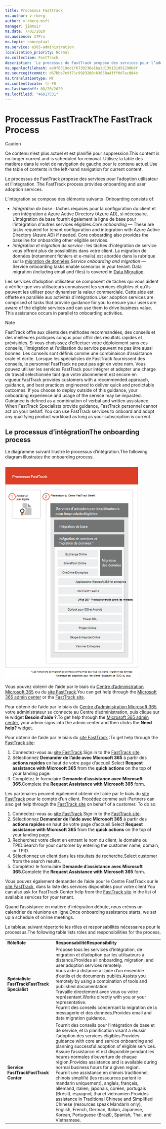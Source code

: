 ```yaml
---
title: Processus FastTrack
ms.author: v-rberg
author: v-rberg-msft
manager: jimmuir
ms.date: 7/01/2020
ms.audience: ITPro
ms.topic: conceptual
ms.service: o365-administration
localization_priority: Normal
ms.collection: FastTrack
description: 'Le processus de FastTrack propose des services pour l’adoption utilisateur et l’intégration. '
ms.openlocfilehash: ee0f8519ed1f6730236e1ba2d139131d91290b0f
ms.sourcegitcommit: d67bbe7e9f71c9983280cb3858a4fff0d7ac884b
ms.translationtype: MT
ms.contentlocale: fr-FR
ms.lasthandoff: 08/20/2020
ms.locfileid: "46817531"
---
```

# <a name="the-fasttrack-process"></a><span data-ttu-id="e092d-103">Processus FastTrack</span><span class="sxs-lookup"><span data-stu-id="e092d-103">The FastTrack Process</span></span>

> [!CAUTION]
> <span data-ttu-id="e092d-104">Ce contenu n’est plus actuel et est planifié pour suppression.</span><span class="sxs-lookup"><span data-stu-id="e092d-104">This content is no longer current and is scheduled for removal.</span></span> <span data-ttu-id="e092d-105">Utilisez la table des matières dans le volet de navigation de gauche pour le contenu actuel.</span><span class="sxs-lookup"><span data-stu-id="e092d-105">Use the table of contents in the left-hand navigation for current content.</span></span>

<span data-ttu-id="e092d-106">Le processus de FastTrack propose des services pour l’adoption utilisateur et l’intégration. </span><span class="sxs-lookup"><span data-stu-id="e092d-106">The FastTrack process provides onboarding and user adoption services.</span></span> 
  
<span data-ttu-id="e092d-107">L’intégration se compose des éléments suivants :</span><span class="sxs-lookup"><span data-stu-id="e092d-107">Onboarding consists of:</span></span>
  
- <span data-ttu-id="e092d-p102">*Intégration de base* : tâches requises pour la configuration du client et son intégration à Azure Active Directory (Azure AD), si nécessaire. L'intégration de base fournit également la ligne de base pour l'intégration d'autres services éligibles.</span><span class="sxs-lookup"><span data-stu-id="e092d-p102">*Core onboarding* — These are tasks required for tenant configuration and integration with Azure Active Directory (Azure AD) if needed. Core onboarding also provides the baseline for onboarding other eligible services.</span></span> 
- <span data-ttu-id="e092d-p103">*Intégration et migration de service* : les tâches d’intégration de service vous offrent plus de possibilités dans votre client. La migration de données (notamment fichiers et e-mails) est abordée dans la rubrique sur la [migration de données](O365-data-migration.md).</span><span class="sxs-lookup"><span data-stu-id="e092d-p103">*Service onboarding and migration* — Service onboarding tasks enable scenarios in your tenant. Data migration (including email and files) is covered in [Data Migration](O365-data-migration.md).</span></span> 
    
<span data-ttu-id="e092d-p104">Les services d’adoption utilisateur se composent de tâches qui vous aident à vérifier que vos utilisateurs connaissent les services éligibles et qu’ils peuvent les utiliser pour dynamiser la valeur commerciale. Cette aide est offerte en parallèle aux activités d’intégration.</span><span class="sxs-lookup"><span data-stu-id="e092d-p104">User adoption services are comprised of tasks that provide guidance for you to ensure your users are aware of the eligible services and can use them to drive business value. This assistance occurs in parallel to onboarding activities.</span></span>
  
> [!NOTE]
> <span data-ttu-id="e092d-p105">FastTrack offre aux clients des méthodes recommandées, des conseils et des meilleures pratiques conçus pour offrir des résultats rapides et prévisibles. Si vous choisissez d’effectuer votre déploiement sans ces conseils, l’intégration et l’utilisation du service peuvent ne pas être aussi bonnes. Les conseils sont définis comme une combinaison d’assistance orale et écrite. Lorsque les spécialistes de FastTrack fournissent des conseils, le personnel FastTrack ne peut pas agir en votre nom. Vous pouvez utiliser les services FastTrack pour intégrer et adopter une charge de travail sélectionnée tant que votre abonnement est encore en vigueur.</span><span class="sxs-lookup"><span data-stu-id="e092d-p105">FastTrack provides customers with a recommended approach, guidance, and best practices engineered to deliver quick and predictable outcomes. If you choose to deploy outside of this guidance, your onboarding experience and usage of the service may be impacted. Guidance is defined as a combination of verbal and written assistance. When FastTrack Specialists provide guidance, FastTrack personnel cannot act on your behalf. You can use FastTrack services to onboard and adopt any qualifying product workload as long as your subscription is current.</span></span> 
  
## <a name="the-onboarding-process"></a><span data-ttu-id="e092d-119">Le processus d’intégration</span><span class="sxs-lookup"><span data-stu-id="e092d-119">The onboarding process</span></span>

<span data-ttu-id="e092d-120">Le diagramme suivant illustre le processus d’intégration.</span><span class="sxs-lookup"><span data-stu-id="e092d-120">The following diagram illustrates the onboarding process.</span></span>
  
![Chronologie pour l’utilisation du service d’intégration](media/o365-onboarding-timeline-m365-apps.png)
  
<span data-ttu-id="e092d-122">Vous pouvez obtenir de l’aide par le biais du [Centre d’administration Microsoft 365](https://go.microsoft.com/fwlink/?linkid=2032704) ou du [site FastTrack](https://go.microsoft.com/fwlink/?linkid=780698).</span><span class="sxs-lookup"><span data-stu-id="e092d-122">You can get help through the [Microsoft 365 admin center](https://go.microsoft.com/fwlink/?linkid=2032704) or the [FastTrack site](https://go.microsoft.com/fwlink/?linkid=780698).</span></span> 

<span data-ttu-id="e092d-123">Pour obtenir de l’aide par le biais du [Centre d’administration Microsoft 365](https://go.microsoft.com/fwlink/?linkid=2032704), votre administrateur se connecte au Centre d’administration, puis clique sur le widget **Besoin d’aide ?**.</span><span class="sxs-lookup"><span data-stu-id="e092d-123">To get help through the [Microsoft 365 admin center](https://go.microsoft.com/fwlink/?linkid=2032704), your admin signs into the admin center and then clicks the **Need help?** widget.</span></span> 

<span data-ttu-id="e092d-124">Pour obtenir de l’aide par le biais du [site FastTrack](https://go.microsoft.com/fwlink/?linkid=780698) :</span><span class="sxs-lookup"><span data-stu-id="e092d-124">To get help through the [FastTrack site](https://go.microsoft.com/fwlink/?linkid=780698):</span></span> 
1.    <span data-ttu-id="e092d-125">Connectez-vous au [site FastTrack](https://go.microsoft.com/fwlink/?linkid=780698).</span><span class="sxs-lookup"><span data-stu-id="e092d-125">Sign in to the [FastTrack site](https://go.microsoft.com/fwlink/?linkid=780698).</span></span> 
2.    <span data-ttu-id="e092d-126">Sélectionnez **Demander de l’aide avec Microsoft 365** à partir des **actions rapides** en haut de votre page d’accueil.</span><span class="sxs-lookup"><span data-stu-id="e092d-126">Select **Request assistance with Microsoft 365** from the **quick actions** on the top of your landing page.</span></span>
3.    <span data-ttu-id="e092d-127">Complétez le formulaire **Demande d’assistance avec Microsoft 365**.</span><span class="sxs-lookup"><span data-stu-id="e092d-127">Complete the **Request Assistance with Microsoft 365** form.</span></span>
  
<span data-ttu-id="e092d-p106">Les partenaires peuvent également obtenir de l’aide par le biais du [site FastTrack](https://go.microsoft.com/fwlink/?linkid=780698) pour le compte d’un client. Procédez comme suit :</span><span class="sxs-lookup"><span data-stu-id="e092d-p106">Partners can also get help through the [FastTrack site](https://go.microsoft.com/fwlink/?linkid=780698) on behalf of a customer. To do so:</span></span>
1.    <span data-ttu-id="e092d-130">Connectez-vous au [site FastTrack](https://go.microsoft.com/fwlink/?linkid=780698).</span><span class="sxs-lookup"><span data-stu-id="e092d-130">Sign in to the [FastTrack site](https://go.microsoft.com/fwlink/?linkid=780698).</span></span> 
2.    <span data-ttu-id="e092d-131">Sélectionnez **Demander de l’aide avec Microsoft 365** à partir des **actions rapides** en haut de votre page d’accueil.</span><span class="sxs-lookup"><span data-stu-id="e092d-131">Select **Request assistance with Microsoft 365** from the **quick actions** on the top of your landing page.</span></span>
3.    <span data-ttu-id="e092d-132">Recherchez votre client en entrant le nom du client, le domaine ou TPID.</span><span class="sxs-lookup"><span data-stu-id="e092d-132">Search for your customer by entering the customer name, domain, or TPID.</span></span>
4.    <span data-ttu-id="e092d-133">Sélectionnez un client dans les résultats de recherche.</span><span class="sxs-lookup"><span data-stu-id="e092d-133">Select customer from the search results.</span></span>
5.    <span data-ttu-id="e092d-134">Complétez le formulaire **Demande d’assistance avec Microsoft 365**.</span><span class="sxs-lookup"><span data-stu-id="e092d-134">Complete the **Request Assistance with Microsoft 365** form.</span></span>
  
 <span data-ttu-id="e092d-135">Vous pouvez également demander de l’aide pour le Centre FastTrack sur le [site FastTrack](https://go.microsoft.com/fwlink/?linkid=780698), dans la liste des services disponibles pour votre client.</span><span class="sxs-lookup"><span data-stu-id="e092d-135">You can also ask for FastTrack Center help from the [FastTrack site](https://go.microsoft.com/fwlink/?linkid=780698) in the list of available services for your tenant.</span></span> 
    
 <span data-ttu-id="e092d-136">Quand l’assistance en matière d’intégration débute, nous créons un calendrier de réunions en ligne.</span><span class="sxs-lookup"><span data-stu-id="e092d-136">Once onboarding assistance starts, we set up a schedule of online meetings.</span></span>

<span data-ttu-id="e092d-137">Le tableau suivant répertorie les rôles et responsabilités nécessaires pour le processus.</span><span class="sxs-lookup"><span data-stu-id="e092d-137">The following table lists roles and responsibilities for the process.</span></span>
    
|||
|:-----|:-----|
|<span data-ttu-id="e092d-138">**Rôle**</span><span class="sxs-lookup"><span data-stu-id="e092d-138">**Role**</span></span> <br/> |<span data-ttu-id="e092d-139">**Responsabilité**</span><span class="sxs-lookup"><span data-stu-id="e092d-139">**Responsibility**</span></span> <br/> |
|<span data-ttu-id="e092d-140">**Spécialiste FastTrack**</span><span class="sxs-lookup"><span data-stu-id="e092d-140">**FastTrack Specialist**</span></span> <br/> |<span data-ttu-id="e092d-141">Propose tous les services d’intégration, de migration et d’adoption par les utilisateurs à distance.</span><span class="sxs-lookup"><span data-stu-id="e092d-141">Provides all onboarding, migration, and user adoption services remotely.</span></span>  <br/> <span data-ttu-id="e092d-142">Vous aide à distance à l’aide d’un ensemble d’outils et de documents publiés.</span><span class="sxs-lookup"><span data-stu-id="e092d-142">Assists you remotely by using a combination of tools and published documentation.</span></span> <br/> <span data-ttu-id="e092d-143">Travaille directement avec vous ou votre représentant.</span><span class="sxs-lookup"><span data-stu-id="e092d-143">Works directly with you or your representative.</span></span> <br/> <span data-ttu-id="e092d-144">Fournit des conseils concernant la migration de la messagerie et des données.</span><span class="sxs-lookup"><span data-stu-id="e092d-144">Provides email and data migration guidance.</span></span>|
|<span data-ttu-id="e092d-145">**Service FastTrack**</span><span class="sxs-lookup"><span data-stu-id="e092d-145">**FastTrack Center**</span></span>  <br/> |<span data-ttu-id="e092d-146">Fournit des conseils pour l’intégration de base et de service, et la planification visant à réussir l’adoption des services éligibles.</span><span class="sxs-lookup"><span data-stu-id="e092d-146">Provides guidance with core and service onboarding and planning successful adoption of eligible services.</span></span>  <br/> <span data-ttu-id="e092d-147">Assure l’assistance et est disponible pendant les heures normales d’ouverture de chaque région.</span><span class="sxs-lookup"><span data-stu-id="e092d-147">Provides assistance and is available during normal business hours for a given region.</span></span> <br/> <span data-ttu-id="e092d-148">Fournit une assistance en chinois traditionnel, chinois simplifié (les ressources parlent le mandarin uniquement), anglais, français, allemand, italien, japonais, coréen, portugais (Brésil), espagnol, thaï et vietnamien.</span><span class="sxs-lookup"><span data-stu-id="e092d-148">Provides assistance in Traditional Chinese and Simplified Chinese (resources speak Mandarin only), English, French, German, Italian, Japanese, Korean, Portuguese (Brazil), Spanish, Thai, and Vietnamese.</span></span>|
